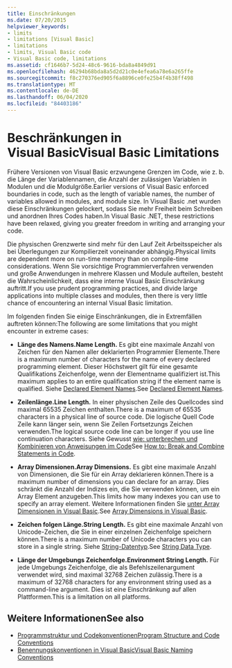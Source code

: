 ```yaml
---
title: Einschränkungen
ms.date: 07/20/2015
helpviewer_keywords:
- limits
- limitations [Visual Basic]
- limitations
- limits, Visual Basic code
- Visual Basic code, limitations
ms.assetid: cf1646b7-5d24-48c6-9616-bda8a4849d91
ms.openlocfilehash: 46294b68bda8a5d2d21c0e4efea6a78e6a265ffe
ms.sourcegitcommit: f8c270376ed905f6a8896ce0fe25b4f4b38ff498
ms.translationtype: MT
ms.contentlocale: de-DE
ms.lasthandoff: 06/04/2020
ms.locfileid: "84403186"
---
```

# <a name="visual-basic-limitations"></a><span data-ttu-id="21a04-102">Beschränkungen in Visual Basic</span><span class="sxs-lookup"><span data-stu-id="21a04-102">Visual Basic Limitations</span></span>
<span data-ttu-id="21a04-103">Frühere Versionen von Visual Basic erzwungene Grenzen im Code, wie z. b. die Länge der Variablennamen, die Anzahl der zulässigen Variablen in Modulen und die Modulgröße.</span><span class="sxs-lookup"><span data-stu-id="21a04-103">Earlier versions of Visual Basic enforced boundaries in code, such as the length of variable names, the number of variables allowed in modules, and module size.</span></span> <span data-ttu-id="21a04-104">In Visual Basic .net wurden diese Einschränkungen gelockert, sodass Sie mehr Freiheit beim Schreiben und anordnen Ihres Codes haben.</span><span class="sxs-lookup"><span data-stu-id="21a04-104">In Visual Basic .NET, these restrictions have been relaxed, giving you greater freedom in writing and arranging your code.</span></span>  
  
 <span data-ttu-id="21a04-105">Die physischen Grenzwerte sind mehr für den Lauf Zeit Arbeitsspeicher als bei Überlegungen zur Kompilierzeit voneinander abhängig.</span><span class="sxs-lookup"><span data-stu-id="21a04-105">Physical limits are dependent more on run-time memory than on compile-time considerations.</span></span> <span data-ttu-id="21a04-106">Wenn Sie vorsichtige Programmierverfahren verwenden und große Anwendungen in mehrere Klassen und Module aufteilen, besteht die Wahrscheinlichkeit, dass eine interne Visual Basic Einschränkung auftritt.</span><span class="sxs-lookup"><span data-stu-id="21a04-106">If you use prudent programming practices, and divide large applications into multiple classes and modules, then there is very little chance of encountering an internal Visual Basic limitation.</span></span>  
  
 <span data-ttu-id="21a04-107">Im folgenden finden Sie einige Einschränkungen, die in Extremfällen auftreten können:</span><span class="sxs-lookup"><span data-stu-id="21a04-107">The following are some limitations that you might encounter in extreme cases:</span></span>  
  
- <span data-ttu-id="21a04-108">**Länge des Namens.**</span><span class="sxs-lookup"><span data-stu-id="21a04-108">**Name Length.**</span></span> <span data-ttu-id="21a04-109">Es gibt eine maximale Anzahl von Zeichen für den Namen aller deklarierten Programmier Elemente.</span><span class="sxs-lookup"><span data-stu-id="21a04-109">There is a maximum number of characters for the name of every declared programming element.</span></span> <span data-ttu-id="21a04-110">Dieser Höchstwert gilt für eine gesamte Qualifikations Zeichenfolge, wenn der Elementname qualifiziert ist.</span><span class="sxs-lookup"><span data-stu-id="21a04-110">This maximum applies to an entire qualification string if the element name is qualified.</span></span> <span data-ttu-id="21a04-111">Siehe [Declared Element Names](../language-features/declared-elements/declared-element-names.md).</span><span class="sxs-lookup"><span data-stu-id="21a04-111">See [Declared Element Names](../language-features/declared-elements/declared-element-names.md).</span></span>  
  
- <span data-ttu-id="21a04-112">**Zeilenlänge.**</span><span class="sxs-lookup"><span data-stu-id="21a04-112">**Line Length.**</span></span> <span data-ttu-id="21a04-113">In einer physischen Zeile des Quellcodes sind maximal 65535 Zeichen enthalten.</span><span class="sxs-lookup"><span data-stu-id="21a04-113">There is a maximum of 65535 characters in a physical line of source code.</span></span> <span data-ttu-id="21a04-114">Die logische Quell Code Zeile kann länger sein, wenn Sie Zeilen Fortsetzungs Zeichen verwenden.</span><span class="sxs-lookup"><span data-stu-id="21a04-114">The logical source code line can be longer if you use line continuation characters.</span></span> <span data-ttu-id="21a04-115">Siehe Gewusst [wie: unterbrechen und Kombinieren von Anweisungen im Code](how-to-break-and-combine-statements-in-code.md)</span><span class="sxs-lookup"><span data-stu-id="21a04-115">See [How to: Break and Combine Statements in Code](how-to-break-and-combine-statements-in-code.md).</span></span>  
  
- <span data-ttu-id="21a04-116">**Array Dimensionen.**</span><span class="sxs-lookup"><span data-stu-id="21a04-116">**Array Dimensions.**</span></span> <span data-ttu-id="21a04-117">Es gibt eine maximale Anzahl von Dimensionen, die Sie für ein Array deklarieren können.</span><span class="sxs-lookup"><span data-stu-id="21a04-117">There is a maximum number of dimensions you can declare for an array.</span></span> <span data-ttu-id="21a04-118">Dies schränkt die Anzahl der Indizes ein, die Sie verwenden können, um ein Array Element anzugeben.</span><span class="sxs-lookup"><span data-stu-id="21a04-118">This limits how many indexes you can use to specify an array element.</span></span> <span data-ttu-id="21a04-119">Weitere Informationen finden Sie [unter Array Dimensionen in Visual Basic](../language-features/arrays/array-dimensions.md).</span><span class="sxs-lookup"><span data-stu-id="21a04-119">See [Array Dimensions in Visual Basic](../language-features/arrays/array-dimensions.md).</span></span>  
  
- <span data-ttu-id="21a04-120">**Zeichen folgen Länge.**</span><span class="sxs-lookup"><span data-stu-id="21a04-120">**String Length.**</span></span> <span data-ttu-id="21a04-121">Es gibt eine maximale Anzahl von Unicode-Zeichen, die Sie in einer einzelnen Zeichenfolge speichern können.</span><span class="sxs-lookup"><span data-stu-id="21a04-121">There is a maximum number of Unicode characters you can store in a single string.</span></span> <span data-ttu-id="21a04-122">Siehe [String-Datentyp](../../language-reference/data-types/string-data-type.md).</span><span class="sxs-lookup"><span data-stu-id="21a04-122">See [String Data Type](../../language-reference/data-types/string-data-type.md).</span></span>  
  
- <span data-ttu-id="21a04-123">**Länge der Umgebungs Zeichenfolge.**</span><span class="sxs-lookup"><span data-stu-id="21a04-123">**Environment String Length.**</span></span> <span data-ttu-id="21a04-124">Für jede Umgebungs Zeichenfolge, die als Befehlszeilenargument verwendet wird, sind maximal 32768 Zeichen zulässig.</span><span class="sxs-lookup"><span data-stu-id="21a04-124">There is a maximum of 32768 characters for any environment string used as a command-line argument.</span></span> <span data-ttu-id="21a04-125">Dies ist eine Einschränkung auf allen Plattformen.</span><span class="sxs-lookup"><span data-stu-id="21a04-125">This is a limitation on all platforms.</span></span>  
  
## <a name="see-also"></a><span data-ttu-id="21a04-126">Weitere Informationen</span><span class="sxs-lookup"><span data-stu-id="21a04-126">See also</span></span>

- [<span data-ttu-id="21a04-127">Programmstruktur und Codekonventionen</span><span class="sxs-lookup"><span data-stu-id="21a04-127">Program Structure and Code Conventions</span></span>](program-structure-and-code-conventions.md)
- [<span data-ttu-id="21a04-128">Benennungskonventionen in Visual Basic</span><span class="sxs-lookup"><span data-stu-id="21a04-128">Visual Basic Naming Conventions</span></span>](naming-conventions.md)
